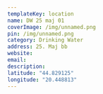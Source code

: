 ```yaml
---
templateKey: location
name: DW 25 maj 01
coverImage: /img/unnamed.png
pin: /img/unnamed.png
category: Drinking Water
address: 25. Maj bb
website:
email: 
description:
latitude: "44.829125"
longitude: "20.448813"
---
```

